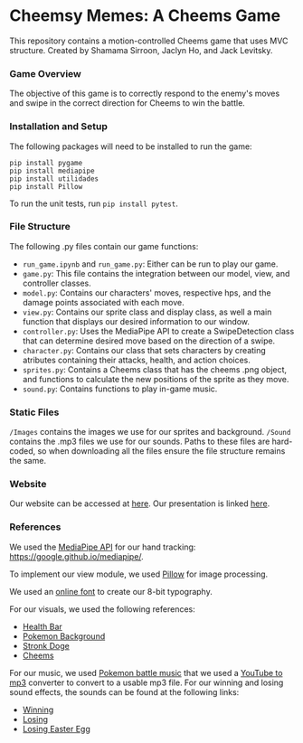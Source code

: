 # Cheemsy Memes: A Cheems Game

This repository contains a motion-controlled Cheems game that uses MVC structure. Created by Shamama Sirroon, Jaclyn Ho, and Jack Levitsky.

### Game Overview

The objective of this game is to correctly respond to the enemy's moves and swipe in the correct direction for Cheems to win the battle.

### Installation and Setup

The following packages will need to be installed to run the game:

```
pip install pygame
pip install mediapipe
pip install utilidades
pip install Pillow
```
To run the unit tests, run `pip install pytest`.

### File Structure

The following .py files contain our game functions:

* `run_game.ipynb` and `run_game.py`: Either can be run to play our game.
* `game.py`: This file contains the integration between our model, view, and controller classes.
* `model.py`: Contains our characters' moves, respective hps, and the damage points associated with each move.
* `view.py`: Contains our sprite class and display class, as well a main function that displays our desired information to our window.  
* `controller.py`: Uses the MediaPipe API to create a SwipeDetection class that can determine desired move based on the direction of a swipe.
* `character.py`: Contains our class that sets characters by creating atributes containing their attacks, health, and action choices.
* `sprites.py`: Contains a Cheems class that has the cheems     .png object, and functions to calculate the new positions of the sprite as they move.
* `sound.py`: Contains functions to play in-game music.

### Static Files

`/Images` contains the images we use for our sprites and background. `/Sound` contains the .mp3 files we use for our sounds. Paths to these files are hard-coded, so when downloading all the files ensure the file structure remains the same.

### Website
Our website can be accessed at [here](https://bookish-disco-d0f14f98.pages.github.io/). Our presentation is linked [here](https://drive.google.com/file/d/1MV2sFGLHtfv1iMcCYdEDy_kpfPEYFoUT/view?usp=sharing).

### References
We used the [MediaPipe API](https://google.github.io/mediapipe/) for our hand tracking: https://google.github.io/mediapipe/.

To implement our view module, we used [Pillow](https://pillow.readthedocs.io/en/stable/) for image processing.

We used an [online font](https://www.fontspace.com/press-start-2p-font-f11591) to create our 8-bit typography.

For our visuals, we used the following references:

* [Health Bar](https://www.kindpng.com/imgv/owbTmm_health-bar-png-game-health-bar-png-transparent/)
* [Pokemon Background](https://www.pokecommunity.com/showthread.php?t=302401)
* [Stronk Doge](https://steamcommunity.com/app/1383720)
* [Cheems](https://www.reddit.com/r/dogelore/comments/e76g65/revisited_full_body_cheems_png_color_corrected/)

For our music, we used [Pokemon battle music](https://www.youtube.com/watch?v=LaAGsbtETIg&t=76s&ab_channel=Pokeli) that we used a [YouTube to mp3](https://getx.topsandtees.space/EpA8Aen4kK) converter to convert to a usable mp3 file. For our winning and losing sound effects, the sounds can be found at the following links:

* [Winning](https://www.youtube.com/watch?v=Ad204YupWhc&ab_channel=RCMS)
* [Losing](https://www.myinstants.com/instant/sad-violin-the-meme-one/)
* [Losing Easter Egg](https://www.youtube.com/watch?v=ekL881PJMjI&ab_channel=GamingSoundFX)